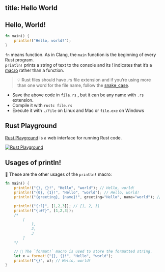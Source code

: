 title: Hello World
---

## Hello, World!
```rust
fn main() {
    println!("Hello, world!");
}
```

`fn` means function. As in Clang, the `main` function is the beginning of every Rust program.  
`println!` prints a string of text to the console and its *!* indicates that it’s a [macro](https://doc.rust-lang.org/book/first-edition/macros.html) rather than a function.

> 💡 Rust files should have .rs file extension and if you’re using more than one word for the file name, follow the [snake_case](https://en.wikipedia.org/wiki/Snake_case).

- Save the above code in `file.rs` , but it can be any name with `.rs` extension.
- Compile it with `rustc file.rs`
- Execute it with `./file` on Linux and Mac or `file.exe` on Windows

## Rust Playground

[Rust Playground](https://play.rust-lang.org/) is a web interface for running Rust code.

[![Rust Playground](images/rust_playground.png)](https://play.rust-lang.org/)

## Usages of println!

💯 These are the other usages of the `println!` macro:

```rust
fn main() {
    println!("{}, {}!", "Hello", "world"); // Hello, world!
    println!("{0}, {1}!", "Hello", "world"); // Hello, world!
    println!("{greeting}, {name}!", greeting="Hello", name="world"); // Hello, world!

    println!("{:?}", [1,2,3]); // [1, 2, 3]
    println!("{:#?}", [1,2,3]);
    /*
        [
            1,
            2,
            3
        ]
    */

    // 🔎 The `format!` macro is used to store the formatted string.
    let x = format!("{}, {}!", "Hello", "world");
    println!("{}", x); // Hello, world!
}
```
